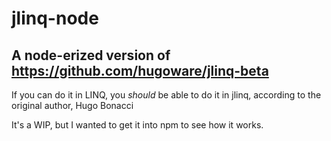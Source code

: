 # jlinq-node 
## A node-erized version of https://github.com/hugoware/jlinq-beta
If you can do it in LINQ, you *should* be able to do it in jlinq, according to
the original author, Hugo Bonacci

It's a WIP, but I wanted to get it into npm to see how it works.